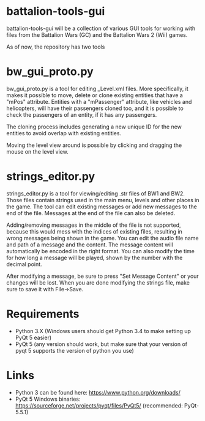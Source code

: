# battalion-tools-gui

battalion-tools-gui will be a collection of various GUI tools for working 
with files from the Battalion Wars (GC) and the Battalion Wars 2 (Wii) games.

As of now, the repository has two tools

# bw_gui_proto.py
bw_gui_proto.py is a tool for editing _Level.xml files.
More specifically, it makes it possible to move, delete or clone existing entities
that have a "mPos" attribute. Entities with a "mPassenger" attribute, like vehicles
and helicopters, will have their passengers cloned too, and it is possible to check
the passengers of an entity, if it has any passengers.

The cloning process includes generating a new unique ID for the new entities
to avoid overlap with existing entities.

Moving the level view around is possible by clicking and dragging the mouse on the level view.

# strings_editor.py
strings_editor.py is a tool for viewing/editing .str files of BW1 and BW2. Those files contain strings
used in the main menu, levels and other places in the game. The tool can edit existing messages
or add new messages to the end of the file. Messages at the end of the file can also be deleted.

Adding/removing messages in the middle of the file is not supported, because this would mess with
the indices of existing files, resulting in wrong messages being shown in the game.
You can edit the audio file name and path of a message and the content. The message content
will automatically be encoded in the right format. You can also modify the time for how long
a message will be played, shown by the number with the decimal point.

After modifying a message, be sure to press "Set Message Content" or your changes will be lost.
When you are done modifying the strings file, make sure to save it with File->Save.




# Requirements
* Python 3.X (Windows users should get Python 3.4 to make setting up PyQt 5 easier)
* PyQt 5 (any version should work, but make sure that your version of pyqt 5 supports the version of python you use) 

# Links
* Python 3 can be found here: https://www.python.org/downloads/
* PyQt 5 Windows binaries: https://sourceforge.net/projects/pyqt/files/PyQt5/ (recommended: PyQt-5.5.1)

